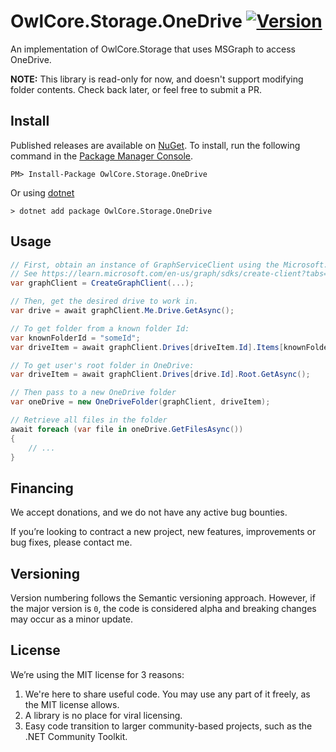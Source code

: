 # OwlCore.Storage.OneDrive [![Version](https://img.shields.io/nuget/v/OwlCore.Storage.OneDrive.svg)](https://www.nuget.org/packages/OwlCore.Storage.OneDrive)

An implementation of OwlCore.Storage that uses MSGraph to access OneDrive.

**NOTE:** This library is read-only for now, and doesn't support modifying folder contents. Check back later, or feel free to submit a PR.

## Install

Published releases are available on [NuGet](https://www.nuget.org/packages/OwlCore.Storage.OneDrive). To install, run the following command in the [Package Manager Console](https://docs.nuget.org/docs/start-here/using-the-package-manager-console).

    PM> Install-Package OwlCore.Storage.OneDrive
    
Or using [dotnet](https://docs.microsoft.com/en-us/dotnet/core/tools/dotnet)

    > dotnet add package OwlCore.Storage.OneDrive

## Usage

```cs
// First, obtain an instance of GraphServiceClient using the Microsoft.Graph. 
// See https://learn.microsoft.com/en-us/graph/sdks/create-client?tabs=CS for instructions.
var graphClient = CreateGraphClient(...);

// Then, get the desired drive to work in.
var drive = await graphClient.Me.Drive.GetAsync();

// To get folder from a known folder Id:
var knownFolderId = "someId";
var driveItem = await graphClient.Drives[driveItem.Id].Items[knownFolderId].GetAsync();

// To get user's root folder in OneDrive:
var driveItem = await graphClient.Drives[drive.Id].Root.GetAsync();

// Then pass to a new OneDrive folder
var oneDrive = new OneDriveFolder(graphClient, driveItem);

// Retrieve all files in the folder
await foreach (var file in oneDrive.GetFilesAsync())
{
    // ...
}
```

## Financing

We accept donations, and we do not have any active bug bounties.

If you’re looking to contract a new project, new features, improvements or bug fixes, please contact me. 

## Versioning

Version numbering follows the Semantic versioning approach. However, if the major version is `0`, the code is considered alpha and breaking changes may occur as a minor update.

## License

We’re using the MIT license for 3 reasons:
1. We're here to share useful code. You may use any part of it freely, as the MIT license allows. 
2. A library is no place for viral licensing.
3. Easy code transition to larger community-based projects, such as the .NET Community Toolkit.

